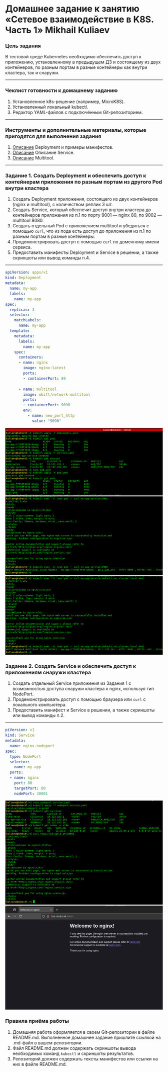 # Домашнее задание к занятию «Сетевое взаимодействие в K8S. Часть 1»    Mikhail Kuliaev

### Цель задания

В тестовой среде Kubernetes необходимо обеспечить доступ к приложению, установленному в предыдущем ДЗ и состоящему из двух контейнеров, по разным портам в разные контейнеры как внутри кластера, так и снаружи.

------

### Чеклист готовности к домашнему заданию

1. Установленное k8s-решение (например, MicroK8S).
2. Установленный локальный kubectl.
3. Редактор YAML-файлов с подключённым Git-репозиторием.

------

### Инструменты и дополнительные материалы, которые пригодятся для выполнения задания

1. [Описание](https://kubernetes.io/docs/concepts/workloads/controllers/deployment/) Deployment и примеры манифестов.
2. [Описание](https://kubernetes.io/docs/concepts/services-networking/service/) Описание Service.
3. [Описание](https://github.com/wbitt/Network-MultiTool) Multitool.

------

### Задание 1. Создать Deployment и обеспечить доступ к контейнерам приложения по разным портам из другого Pod внутри кластера

1. Создать Deployment приложения, состоящего из двух контейнеров (nginx и multitool), с количеством реплик 3 шт.
2. Создать Service, который обеспечит доступ внутри кластера до контейнеров приложения из п.1 по порту 9001 — nginx 80, по 9002 — multitool 8080.
3. Создать отдельный Pod с приложением multitool и убедиться с помощью `curl`, что из пода есть доступ до приложения из п.1 по разным портам в разные контейнеры.
4. Продемонстрировать доступ с помощью `curl` по доменному имени сервиса.
5. Предоставить манифесты Deployment и Service в решении, а также скриншоты или вывод команды п.4.

------
```yml
apiVersion: apps/v1
kind: Deployment
metadata:
  name: my-app
  labels:
    name: my-app  
spec:
  replicas: 3
  selector:
    matchLabels:
      name: my-app 
  template:
    metadata:
      labels:
        name: my-app 
    spec:
      containers:
      - name: nginx
        image: nginx:latest
        ports:
        - containerPort: 80

      - name: multitool
        image: wbitt/network-multitool
        ports:
        - containerPort: 9090  
        env:
          - name: new_port_http
            value: "9090"  

```

![11-04-01](https://github.com/mkuliaev/kuber-homeworks/blob/main/1.4/png/1.1.png)
![11-04-01](https://github.com/mkuliaev/kuber-homeworks/blob/main/1.4/png/1.2.png)
![11-04-01](https://github.com/mkuliaev/kuber-homeworks/blob/main/1.4/png/1.3.png)




### Задание 2. Создать Service и обеспечить доступ к приложениям снаружи кластера

1. Создать отдельный Service приложения из Задания 1 с возможностью доступа снаружи кластера к nginx, используя тип NodePort.
2. Продемонстрировать доступ с помощью браузера или `curl` с локального компьютера.
3. Предоставить манифест и Service в решении, а также скриншоты или вывод команды п.2.

------
```yml
piVersion: v1
kind: Service
metadata:
  name: nginx-nodeport
spec:
  type: NodePort
  selector:
    name: my-app  
  ports:
  - name: nginx
    port: 80  
    targetPort: 80  
    nodePort: 30001  

```

![11-04-01](https://github.com/mkuliaev/kuber-homeworks/blob/main/1.4/png/2.2.png)
![11-04-01](https://github.com/mkuliaev/kuber-homeworks/blob/main/1.4/png/2.3.png)




### Правила приёма работы

1. Домашняя работа оформляется в своем Git-репозитории в файле README.md. Выполненное домашнее задание пришлите ссылкой на .md-файл в вашем репозитории.
2. Файл README.md должен содержать скриншоты вывода необходимых команд `kubectl` и скриншоты результатов.
3. Репозиторий должен содержать тексты манифестов или ссылки на них в файле README.md.

